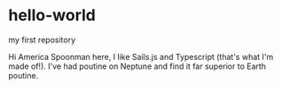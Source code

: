 # hello-world
my first repository

Hi America
Spoonman here, I like Sails.js and Typescript (that's what I'm made of!).
I've had poutine on Neptune and find it far superior to Earth poutine.
